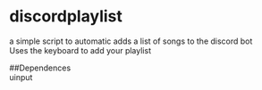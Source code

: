 # discordplaylist
a simple script to automatic adds a list of songs to the discord bot \
Uses the keyboard to add your playlist

##Dependences\
uinput
